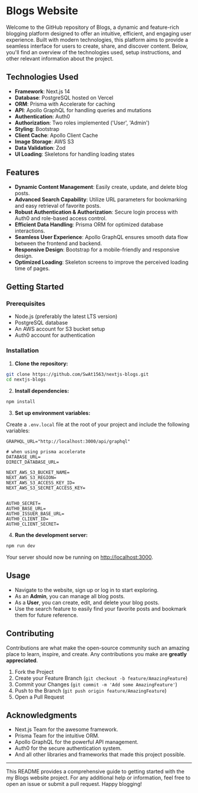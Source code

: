 # Blogs Website

Welcome to the GitHub repository of Blogs, a dynamic and feature-rich blogging platform designed to offer an intuitive, efficient, and engaging user experience. Built with modern technologies, this platform aims to provide a seamless interface for users to create, share, and discover content. Below, you'll find an overview of the technologies used, setup instructions, and other relevant information about the project.

## Technologies Used

- **Framework**: Next.js 14
- **Database**: PostgreSQL hosted on Vercel
- **ORM**: Prisma with Accelerate for caching
- **API**: Apollo GraphQL for handling queries and mutations
- **Authentication**: Auth0
- **Authorization**: Two roles implemented ('User', 'Admin')
- **Styling**: Bootstrap
- **Client Cache**: Apollo Client Cache
- **Image Storage**: AWS S3
- **Data Validation**: Zod
- **UI Loading**: Skeletons for handling loading states

## Features

- **Dynamic Content Management**: Easily create, update, and delete blog posts.
- **Advanced Search Capability**: Utilize URL parameters for bookmarking and easy retrieval of favorite posts.
- **Robust Authentication & Authorization**: Secure login process with Auth0 and role-based access control.
- **Efficient Data Handling**: Prisma ORM for optimized database interactions.
- **Seamless User Experience**: Apollo GraphQL ensures smooth data flow between the frontend and backend.
- **Responsive Design**: Bootstrap for a mobile-friendly and responsive design.
- **Optimized Loading**: Skeleton screens to improve the perceived loading time of pages.

## Getting Started

### Prerequisites

- Node.js (preferably the latest LTS version)
- PostgreSQL database
- An AWS account for S3 bucket setup
- Auth0 account for authentication

### Installation

1. **Clone the repository:**

```bash
git clone https://github.com/SwAt1563/nextjs-blogs.git
cd nextjs-blogs
```

2. **Install dependencies:**

```bash
npm install
```

3. **Set up environment variables:**

Create a `.env.local` file at the root of your project and include the following variables:

```env
GRAPHQL_URL="http://localhost:3000/api/graphql"

# when using prisma accelerate
DATABASE_URL=
DIRECT_DATABASE_URL=

NEXT_AWS_S3_BUCKET_NAME=
NEXT_AWS_S3_REGION=
NEXT_AWS_S3_ACCESS_KEY_ID=
NEXT_AWS_S3_SECRET_ACCESS_KEY=


AUTH0_SECRET=
AUTH0_BASE_URL=
AUTH0_ISSUER_BASE_URL=
AUTH0_CLIENT_ID=
AUTH0_CLIENT_SECRET=
```

4. **Run the development server:**

```bash
npm run dev
```

Your server should now be running on [http://localhost:3000](http://localhost:3000).

## Usage

- Navigate to the website, sign up or log in to start exploring.
- As an **Admin**, you can manage all blog posts.
- As a **User**, you can create, edit, and delete your blog posts.
- Use the search feature to easily find your favorite posts and bookmark them for future reference.

## Contributing

Contributions are what make the open-source community such an amazing place to learn, inspire, and create. Any contributions you make are **greatly appreciated**.

1. Fork the Project
2. Create your Feature Branch (`git checkout -b feature/AmazingFeature`)
3. Commit your Changes (`git commit -m 'Add some AmazingFeature'`)
4. Push to the Branch (`git push origin feature/AmazingFeature`)
5. Open a Pull Request


## Acknowledgments

- Next.js Team for the awesome framework.
- Prisma Team for the intuitive ORM.
- Apollo GraphQL for the powerful API management.
- Auth0 for the secure authentication system.
- And all other libraries and frameworks that made this project possible.

---

This README provides a comprehensive guide to getting started with the my Blogs website project. For any additional help or information, feel free to open an issue or submit a pull request. Happy blogging!

